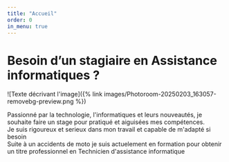 ```yaml
---
title: "Accueil"
order: 0
in_menu: true
---
```

<main>
                <h1>Besoin d’un stagiaire en Assistance informatiques ?</h1>
                ![Texte décrivant l'image]({% link images/Photoroom-20250203_163057-removebg-preview.png %})
                <p class="int">Passionné par la technologie, l'informatiques et leurs nouveautés, je souhaite faire un stage pour pratiqué et aiguisées mes compétences. 
                <br>Je suis rigoureux et serieux dans mon travail et capable de m'adapté si besoin
                <br>Suite à un accidents de moto je suis actuelement en formation pour obtenir un titre professionnel en Technicien d'assistance informatique</p>
            </main> 